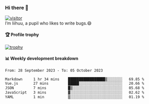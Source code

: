 ### Hi there 👋
[![visitor](https://visitor-badge.glitch.me/badge?page_id=liihuu&right_color=blue)](https://github.com/liihuu)<br>
I’m liihuu, a pupil who likes to write bugs.😄


#### 🏆 Profile trophy
[![trophy](https://github-profile-trophy.vercel.app?username=liihuu&margin-w=16&margin-h=16&rank=-C,-B)](https://github.com/liihuu)


#### 📊 Weekly development breakdown
<!--START_SECTION:waka-->

```txt
From: 28 September 2023 - To: 05 October 2023

Markdown     1 hr 34 mins    █████████████████▒░░░░░░░   69.85 %
Vue.js       27 mins         █████░░░░░░░░░░░░░░░░░░░░   20.66 %
JSON         7 mins          █▒░░░░░░░░░░░░░░░░░░░░░░░   05.68 %
JavaScript   3 mins          ▓░░░░░░░░░░░░░░░░░░░░░░░░   02.62 %
YAML         1 min           ▒░░░░░░░░░░░░░░░░░░░░░░░░   01.19 %
```

<!--END_SECTION:waka-->

<!--
**liihuu/liihuu** is a ✨ _special_ ✨ repository because its `README.md` (this file) appears on your GitHub profile.

Here are some ideas to get you started:

- 🔭 I’m currently working on ...
- 🌱 I’m currently learning ...
- 👯 I’m looking to collaborate on ...
- 🤔 I’m looking for help with ...
- 💬 Ask me about ...
- 📫 How to reach me: ...
- 😄 Pronouns: ...
- ⚡ Fun fact: ...
-->
